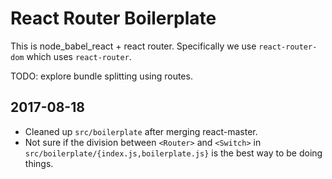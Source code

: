 # React Router Boilerplate

This is node_babel_react + react router.
Specifically we use `react-router-dom` which uses `react-router`.

TODO: explore bundle splitting using routes.

## 2017-08-18
- Cleaned up `src/boilerplate` after merging react-master.
- Not sure if the division between `<Router>` and `<Switch>`
  in `src/boilerplate/{index.js,boilerplate.js}` is the best way to be doing things.
